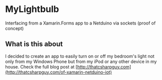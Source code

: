 # MyLightbulb
Interfacing from a Xamarin.Forms app to a Netduino via sockets (proof of concept)

## What is this about
I decided to create an app to easily turn on or off my bedroom's light not only from my Windows Phone but from my iPod or any other device in my house.
Check the full blog post at [http://thatcsharpguy.com](http://thatcsharpguy.com/of-xamarin-netduino-iot)
